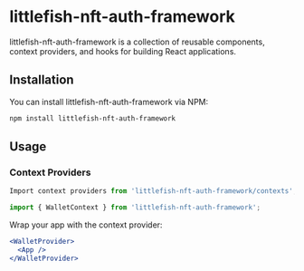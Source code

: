 # littlefish-nft-auth-framework

littlefish-nft-auth-framework is a collection of reusable components, context providers, and hooks for building React applications.

## Installation

You can install littlefish-nft-auth-framework via NPM:

```bash
npm install littlefish-nft-auth-framework
```

## Usage

### Context Providers
```jsx
Import context providers from 'littlefish-nft-auth-framework/contexts';
```

```jsx
import { WalletContext } from 'littlefish-nft-auth-framework';
```
Wrap your app with the context provider:
```jsx
<WalletProvider>
  <App />
</WalletProvider>
```